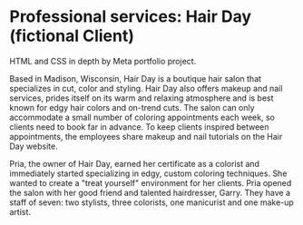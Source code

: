 # Professional services: Hair Day (fictional Client) 

HTML and CSS in depth by Meta portfolio project.

Based in Madison, Wisconsin, Hair Day is a boutique hair salon that specializes in cut, color and styling. Hair Day also offers makeup and nail services, prides itself on its warm and relaxing atmosphere and is best known for edgy hair colors and on-trend cuts. The salon can only accommodate a small number of coloring appointments each week, so clients need to book far in advance. To keep clients inspired between appointments, the employees share makeup and nail tutorials on the Hair Day website. 

Pria, the owner of Hair Day, earned her certificate as a colorist and immediately started specializing in edgy, custom coloring techniques. She wanted to create a "treat yourself" environment for her clients. Pria opened the salon with her good friend and talented hairdresser, Garry. They have a staff of seven: two stylists, three colorists, one manicurist and one make-up artist.
